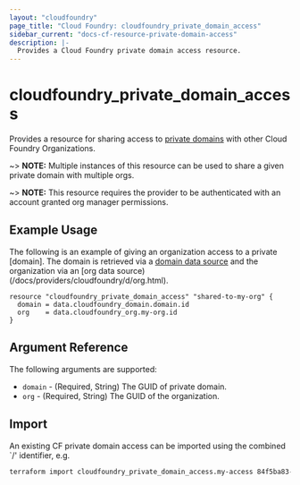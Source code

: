 ```yaml
---
layout: "cloudfoundry"
page_title: "Cloud Foundry: cloudfoundry_private_domain_access"
sidebar_current: "docs-cf-resource-private-domain-access"
description: |-
  Provides a Cloud Foundry private domain access resource.
---
```


# cloudfoundry\_private\_domain\_access

Provides a resource for sharing access to [private domains](https://docs.cloudfoundry.org/devguide/deploy-apps/routes-domains.html#domains) with other Cloud Foundry Organizations.

~> **NOTE:** Multiple instances of this resource can be used to share a given private domain with multiple orgs.

~> **NOTE:** This resource requires the provider to be authenticated with an account granted org manager permissions.

## Example Usage

The following is an example of giving an organization access to a private [domain]. The
domain is retrieved via a [domain data source](/docs/providers/cloudfoundry/d/domain.html)
and the organization via an [org data source)(/docs/providers/cloudfoundry/d/org.html).

```hcl
resource "cloudfoundry_private_domain_access" "shared-to-my-org" {
  domain = data.cloudfoundry_domain.domain.id
  org    = data.cloudfoundry_org.my-org.id
}
```

## Argument Reference

The following arguments are supported:

* `domain` - (Required, String) The GUID of private domain.
* `org` - (Required, String) The GUID of the organization.

## Import

An existing CF private domain access can be imported using the combined `<org-guid>/<domain-guid>' identifier, e.g.

```bash
terraform import cloudfoundry_private_domain_access.my-access 84f5ba83-1728-481f-9a62-72d109e4be74/c8eba5e6-5a21-45ee-ae0a-59b1f650888a
```
